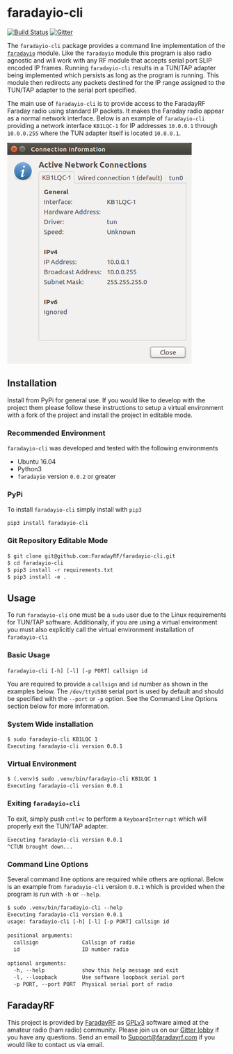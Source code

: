 # faradayio-cli
[![Build Status](https://travis-ci.org/FaradayRF/faradayio-cli.svg?branch=master)](https://travis-ci.org/FaradayRF/faradayio-cli) [![Gitter](https://img.shields.io/gitter/room/nwjs/nw.js.svg)](https://gitter.im/FaradayRF/Lobby)

The `faradayio-cli` package provides a command line implementation of the [`faradayio`](https://github.com/FaradayRF/faradayio) module. Like the `faradayio` module this program is also radio agnostic and will work with any RF module that accepts serial port SLIP encoded IP frames. Running `faradayio-cli` results in a TUN/TAP adapter being implemented which persists as long as the program is running. This module then redirects any packets destined for the IP range assigned to the TUN/TAP adapter to the serial port specified.

The main use of `faradayio-cli` is to provide access to the FaradayRF Faraday radio using standard IP packets. It makes the Faraday radio appear as a normal network interface. Below is an example of `faradayio-cli` providing a network interface `KB1LQC-1` for IP addresses `10.0.0.1` through `10.0.0.255` where the TUN adapter itself is located `10.0.0.1`.

![](docs/images/ubuntuConnectionInfo.png)
## Installation
Install from PyPi for general use. If you would like to develop with the project them please follow these instructions to setup a virtual environment with a fork of the project and install the project in editable mode.

### Recommended Environment
`faradayio-cli` was developed and tested with the following environments

* Ubuntu 16.04
* Python3
* `faradayio` version `0.0.2` or greater

### PyPi
To install `faradayio-cli` simply install with `pip3`
```
pip3 install faradayio-cli
```
### Git Repository Editable Mode
```
$ git clone git@github.com:FaradayRF/faradayio-cli.git
$ cd faradayio-cli
$ pip3 install -r requirements.txt
$ pip3 install -e .
```
## Usage
To run `faradayio-cli` one must be a `sudo` user due to the Linux requirements for TUN/TAP software. Additionally, if you are using a virtual environment you must also explicitly call the virtual environment installation of `faradayio-cli`

### Basic Usage

`faradayio-cli [-h] [-l] [-p PORT] callsign id`

You are required to provide a `callsign` and `id` number as shown in the examples below. The `/dev/ttyUSB0` serial port is used by default and should be specified with the `--port` or `-p` option. See the Command Line Options section below for more information.
### System Wide installation
```
$ sudo faradayio-cli KB1LQC 1
Executing faradayio-cli version 0.0.1
```
### Virtual Environment
```
$ (.venv)$ sudo .venv/bin/faradayio-cli KB1LQC 1
Executing faradayio-cli version 0.0.1
```
### Exiting `faradayio-cli`
To exit, simply push `cntl+c` to perform a `KeyboardInterrupt` which will properly exit the TUN/TAP adapter.
```
Executing faradayio-cli version 0.0.1
^CTUN brought down...
```
### Command Line Options
Several command line options are required while others are optional. Below is an example from `faradayio-cli` version `0.0.1` which is provided when the program is run with `-h` or `--help`.
```
$ sudo .venv/bin/faradayio-cli --help
Executing faradayio-cli version 0.0.1
usage: faradayio-cli [-h] [-l] [-p PORT] callsign id

positional arguments:
  callsign              Callsign of radio
  id                    ID number radio

optional arguments:
  -h, --help            show this help message and exit
  -l, --loopback        Use software loopback serial port
  -p PORT, --port PORT  Physical serial port of radio
```
## FaradayRF
This project is provided by [FaradayRF](https://www.faradayrf.com) as [GPLv3](https://github.com/FaradayRF/faradayio/blob/master/LICENSE) software aimed at the amateur radio (ham radio) community. Please join us on our [Gitter lobby](https://gitter.im/FaradayRF/Lobby) if you have any questions. Send an email to [Support@faradayrf.com](Support@faradayrf.com) if you would like to contact us via email.
